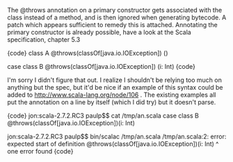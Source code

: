 The @throws annotation on a primary constructor gets associated with the class instead of a method, and is then ignored when generating bytecode.  A patch which appears sufficient to remedy this is attached.
Annotating the primary constructor is already possible, have a look at the Scala specification, chapter 5.3

{code}
class A @throws(classOf[java.io.IOException]) ()

case class B @throws(classOf[java.io.IOException]) (i: Int)
{code}

I'm sorry I didn't figure that out.  I realize I shouldn't be relying too much on anything but the spec, but it'd be nice if an example of this syntax could be added to http://www.scala-lang.org/node/106 .  The existing examples all put the annotation on a line by itself (which I did try) but it doesn't parse.

{code}
jon:scala-2.7.2.RC3 paulp$$ cat /tmp/an.scala 
case class B 
@throws(classOf[java.io.IOException])(i: Int)

jon:scala-2.7.2.RC3 paulp$$ bin/scalac /tmp/an.scala 
/tmp/an.scala:2: error: expected start of definition
@throws(classOf[java.io.IOException])(i: Int)
                                     ^
one error found
{code}
